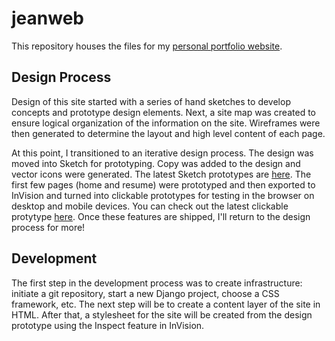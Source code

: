 # jeanweb
This repository houses the files for my [personal portfolio website](www.jeanmruggiero.com).

## Design Process
Design of this site started with a series of hand sketches to develop concepts and prototype design elements. Next, a site map was created to ensure logical organization of the information on the site. Wireframes were then generated to determine the layout and high level content of each page.

At this point, I transitioned to an iterative design process. The design was moved into Sketch for prototyping. Copy was added to the design and vector icons were generated. The latest Sketch prototypes are [here](https://github.com/jeanruggiero/jeanweb/tree/master/design). The first few pages (home and resume) were prototyped and then exported to InVision and turned into clickable prototypes for testing in the browser on desktop and mobile devices. You can check out the latest clickable protytype [here](https://jeanruggiero459410.invisionapp.com/public/share/6NWU232XG#/screens/474630978). Once these features are shipped, I'll return to the design process for more!

## Development
The first step in the development process was to create infrastructure: initiate a git repository, start a new Django project, choose a CSS framework, etc. The next step will be to create a content layer of the site in HTML. After that, a stylesheet for the site will be created from the design prototype using the Inspect feature in InVision.
